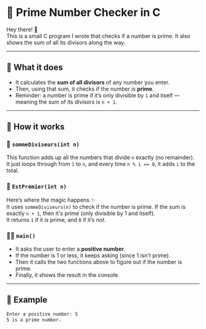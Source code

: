 # 🧮 Prime Number Checker in C

Hey there! 👋  
This is a small C program I wrote that checks if a number is prime. It also shows the sum of all its divisors along the way.

---

## 🌟 What it does

- It calculates the **sum of all divisors** of any number you enter.
- Then, using that sum, it checks if the number is **prime**.
- Reminder: a number is prime if it’s only divisible by `1` and itself — meaning the sum of its divisors is `n + 1`.

---

## 🚀 How it works

### 🔧 `sommeDiviseurs(int n)`
This function adds up all the numbers that divide `n` exactly (no remainder).  
It just loops through from `1` to `n`, and every time `n % i == 0`, it adds `i` to the total.

### 🔎 `EstPremier(int n)`
Here’s where the magic happens ✨  
It uses `sommeDiviseurs(n)` to check if the number is prime. If the sum is exactly `n + 1`, then it's prime (only divisible by 1 and itself).  
It returns `1` if it *is* prime, and `0` if it’s *not*.

### 🧑‍💻 `main()`
- It asks the user to enter a **positive number**.
- If the number is 1 or less, it keeps asking (since 1 isn't prime).
- Then it calls the two functions above to figure out if the number is prime.
- Finally, it shows the result in the console.

---

## 🧪 Example

```bash
Enter a positive number: 5
5 is a prime number.

